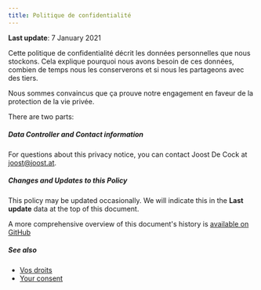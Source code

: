 ```yaml
---
title: Politique de confidentialité
---
```


**Last update**: 7 January 2021

Cette politique de confidentialité décrit les données personnelles que nous stockons. Cela explique pourquoi nous avons besoin de ces données, combien de temps nous les conserverons et si nous les partageons avec des tiers.

Nous sommes convaincus que ça prouve notre engagement en faveur de la protection de la vie privée.

There are two parts:

<ReadMore list />

##### Data Controller and Contact information

For questions about this privacy notice, you can contact Joost De Cock at joost@joost.at.

##### Changes and Updates to this Policy

This policy may be updated occasionally. We will indicate this in the **Last update** data at the top of this document.

A more comprehensive overview of this document's history is [available on GitHub](https://github.com/freesewing/markdown/commits/develop/org/docs/various/privacy)

##### See also

 - [Vos droits](/docs/various/right/)
 - [Your consent](/account/actions/consent/)
